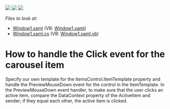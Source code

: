 <!-- default badges list -->
![](https://img.shields.io/endpoint?url=https://codecentral.devexpress.com/api/v1/VersionRange/128641184/21.1.5%2B)
[![](https://img.shields.io/badge/Open_in_DevExpress_Support_Center-FF7200?style=flat-square&logo=DevExpress&logoColor=white)](https://supportcenter.devexpress.com/ticket/details/E1799)
[![](https://img.shields.io/badge/📖_How_to_use_DevExpress_Examples-e9f6fc?style=flat-square)](https://docs.devexpress.com/GeneralInformation/403183)
<!-- default badges end -->
<!-- default file list -->
*Files to look at*:

* [Window1.xaml](./CS/WpfApplication27/Window1.xaml) (VB: [Window1.xaml](./VB/WpfApplication27/Window1.xaml))
* [Window1.xaml.cs](./CS/WpfApplication27/Window1.xaml.cs) (VB: [Window1.xaml.vb](./VB/WpfApplication27/Window1.xaml.vb))
<!-- default file list end -->
# How to handle the Click event for the carousel item


<p>Specify our own template for the ItemsControl.ItemTemplate property and handle the PreviewMouseDown event for the control in the ItemTemplate. In the PreviewMouseDown event handler, to make sure that the user clicks an active item, compare the DataContext property of the ActiveItem and sender; if they equal each other, the active item is clicked.</p>

<br/>


